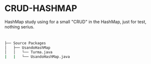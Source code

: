 # CRUD-HASHMAP
HashMap study using for a small "CRUD" in the HashMap, just for test, nothing serius.

#
 ``` bash
├── Source Packages
│   ├── UsandoHashMap
│   │   └── Turma.java
|   |   └── UsandoHashMap.java
```

